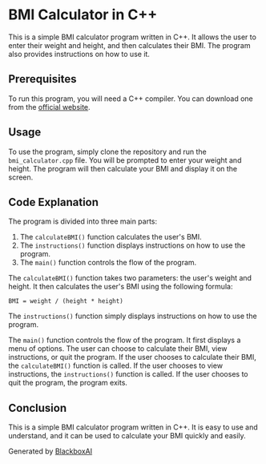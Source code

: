  # BMI Calculator in C++

This is a simple BMI calculator program written in C++. It allows the user to enter their weight and height, and then calculates their BMI. The program also provides instructions on how to use it.

## Prerequisites

To run this program, you will need a C++ compiler. You can download one from the [official website](https://www.cplusplus.com/download/).

## Usage

To use the program, simply clone the repository and run the `bmi_calculator.cpp` file. You will be prompted to enter your weight and height. The program will then calculate your BMI and display it on the screen.

## Code Explanation

The program is divided into three main parts:

1. The `calculateBMI()` function calculates the user's BMI.
2. The `instructions()` function displays instructions on how to use the program.
3. The `main()` function controls the flow of the program.

The `calculateBMI()` function takes two parameters: the user's weight and height. It then calculates the user's BMI using the following formula:

```
BMI = weight / (height * height)
```

The `instructions()` function simply displays instructions on how to use the program.

The `main()` function controls the flow of the program. It first displays a menu of options. The user can choose to calculate their BMI, view instructions, or quit the program. If the user chooses to calculate their BMI, the `calculateBMI()` function is called. If the user chooses to view instructions, the `instructions()` function is called. If the user chooses to quit the program, the program exits.

## Conclusion

This is a simple BMI calculator program written in C++. It is easy to use and understand, and it can be used to calculate your BMI quickly and easily.

Generated by [BlackboxAI](https://www.useblackbox.ai)